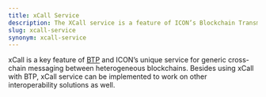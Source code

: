 ```yaml
---
title: xCall Service
description: The XCall service is a feature of ICON’s Blockchain Transmission Protocol, enabling generic cross-chain messaging between heterogeneous blockchains.
slug: xcall-service
synonym: xcall-service
---
```


xCall is a key feature of [BTP](https://icon.community/glossary/btp/) and ICON’s unique service for generic cross-chain messaging between heterogeneous blockchains. Besides using xCall with BTP, xCall service can be implemented to work on other interoperability solutions as well.